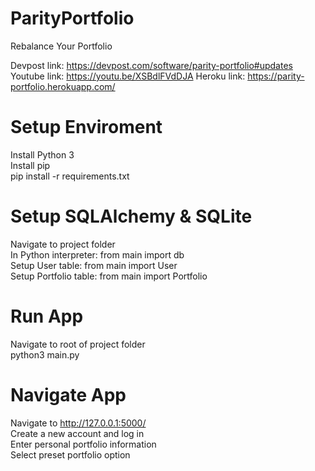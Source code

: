 # ParityPortfolio
Rebalance Your Portfolio

Devpost link: https://devpost.com/software/parity-portfolio#updates
Youtube link: https://youtu.be/XSBdlFVdDJA
Heroku link: https://parity-portfolio.herokuapp.com/

# Setup Enviroment
Install Python 3 <br/>
Install pip <br/>
pip install -r requirements.txt

# Setup SQLAlchemy & SQLite
Navigate to project folder <br/>
In Python interpreter: from main import db <br/>
Setup User table: from main import User <br/>
Setup Portfolio table: from main import Portfolio <br/>

# Run App
Navigate to root of project folder <br/>
python3 main.py

# Navigate App
Navigate to http://127.0.0.1:5000/ <br/>
Create a new account and log in <br/>
Enter personal portfolio information <br/>
Select preset portfolio option

